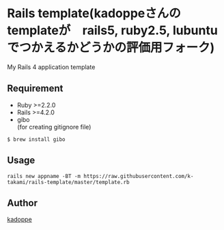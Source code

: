 Rails template(kadoppeさんのtemplateが　rails5, ruby2.5, lubuntu でつかえるかどうかの評価用フォーク)
==============

My Rails 4 application template

## Requirement
* Ruby >=2.2.0
* Rails >=4.2.0
* gibo<br> (for creating gitignore file)
```
$ brew install gibo
```

## Usage
```
rails new appname -BT -m https://raw.githubusercontent.com/k-takami/rails-template/master/template.rb
```

## Author

[kadoppe](https://github.com/kadoppe)
